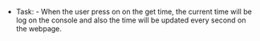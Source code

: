 - Task: - 
When the user press on on the get time, the current time will be log on the console and also the time will be updated every second on the webpage.